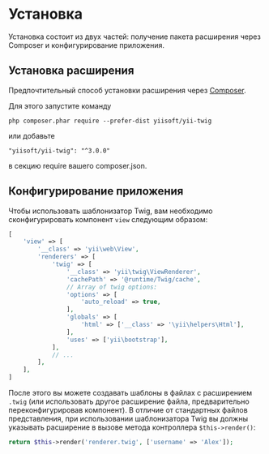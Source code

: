 Установка
============

Установка состоит из двух частей: получение пакета расширения через Composer и конфигурирование приложения.

## Установка расширения

Предпочтительный способ установки расширения через [Composer](http://getcomposer.org/download/).

Для этого запустите команду

```
php composer.phar require --prefer-dist yiisoft/yii-twig
```

или добавьте

```
"yiisoft/yii-twig": "^3.0.0"
```

в секцию require вашего composer.json.

## Конфигурирование приложения

Чтобы использовать шаблонизатор Twig, вам необходимо сконфигурировать компонент `view` следующим образом:

```php
[
    'view' => [
        '__class' => 'yii\web\View',
        'renderers' => [
            'twig' => [
                '__class' => 'yii\twig\ViewRenderer',
                'cachePath' => '@runtime/Twig/cache',
                // Array of twig options:
                'options' => [
                    'auto_reload' => true,
                ],
                'globals' => [
                    'html' => ['__class' => '\yii\helpers\Html'],
                ],
                'uses' => ['yii\bootstrap'],
            ],
            // ...
        ],
    ],
]
```

После этого вы можете создавать шаблоны в файлах с расширением `.twig` (или использовать другое расширение файла, 
предварительно переконфигурировав компонент). В отличие от стандартных файлов представления, при использовании шаблонизатора 
Twig вы должны указывать расширение в вызове метода контроллера `$this->render()`:

```php
return $this->render('renderer.twig', ['username' => 'Alex']);
```
